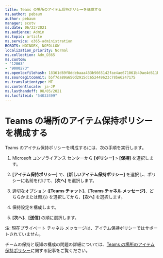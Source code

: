 ```yaml
---
title: Teams の場所のアイテム保持ポリシーを構成する
ms.author: pebaum
author: pebaum
manager: scotv
ms.date: 06/23/2021
ms.audience: Admin
ms.topic: article
ms.service: o365-administration
ROBOTS: NOINDEX, NOFOLLOW
localization_priority: Normal
ms.collection: Adm_O365
ms.custom:
- "12063"
- "9000273"
ms.openlocfilehash: 18361d69f8ddebaaa483b9665142fae4ae671061b49ae4d611bb5e85c7cb2d82
ms.sourcegitcommit: b5f7da89a650d2915dc652449623c78be6247175
ms.translationtype: MT
ms.contentlocale: ja-JP
ms.lasthandoff: 08/05/2021
ms.locfileid: "54033499"
---
```

# <a name="configure-retention-policies-for-teams-locations"></a>Teams の場所のアイテム保持ポリシーを構成する

Teams のアイテム保持ポリシーを構成するには、次の手順を実行します。

1. Microsoft コンプライアンス センターから **[ポリシー]** > **[保持]** を選択します。

1. **[アイテム保持ポリシー]** で、**[新しいアイテム保持ポリシー]** を選択し、ポリシーに名前を付けて、**[次へ]** を選択します。

1. 適切なオプション (**[Teams チャット]**、**[Teams チャネル メッセージ]**、どちらかまたは両方) を選択してから、**[次へ]** を選択します。

1. 保持設定を構成します。 

1. **[次へ]**、**[送信]** の順に選択します。

注: 現在プライベート チャネル メッセージは、アイテム保持ポリシーではサポートされていません。

チームの保持と既知の構成の問題の詳細については、[Teams の場所のアイテム保持ポリシー](/microsoft-365/compliance/create-retention-policies#retention-policy-for-teams-locations)に関する記事をご覧ください。


